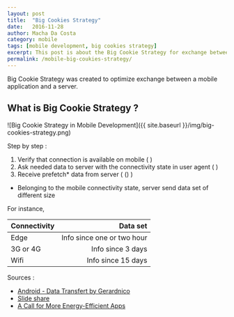 ```yaml
---
layout: post
title:  "Big Cookies Strategy"
date:   2016-11-28
author: Macha Da Costa
category: mobile
tags: [mobile development, big cookies strategy]
excerpt: This post is about the Big Cookie Strategy for exchange between server and mobile.
permalink: /mobile-big-coukies-strategy/
---
```


Big Cookie Strategy was created to optimize exchange between a mobile application and a server.
 

## What is Big Cookie Strategy ?

![Big Cookie Strategy in Mobile Development]({{ site.baseurl }}/img/big-cookies-strategy.png)


<i class="fa fa-list" aria-hiden="true"></i> Step by step :

1. Verify that connection is available on mobile ( <i class="fa fa-exclamation-triangle" aria-hiden="true"></i> <i class="fa fa-plane" aria-hiden="true"></i> )
2. Ask needed data to server with the connectivity state in user agent (<i class="fa fa-exchange" aria-hiden="true"></i> )
3. Receive prefetch* data from server ( <i class="fa fa-database" aria-hiden="true"></i> (<i class="fa fa-signal" aria-hiden="true"></i>) )

* Belonging to the mobile connectivity state, server send data set of different size

For instance, 

| Connectivity | Data set |
| ------------ | --------:|
| <i class="fa fa-signal" aria-hiden="true"></i> Edge | Info since one or two hour |
| 3G or 4G | Info since 3 days |
| <i class="fa fa-wifi" aria-hiden="true"></i>Wifi | Info since 15 days | 



Sources :

* [Android - Data Transfert by Gerardnico](http://gerardnico.com/wiki/android/data_transfer)
* [Slide share](http://www.slideshare.net/CotapEng/efficient-data-transfer-tech-talk)
* [A Call for More Energy-Efficient Apps](http://www.research.att.com/articles/featured_stories/2011_03/201102_Energy_efficient?fbid=HZjMhQoG88-)
